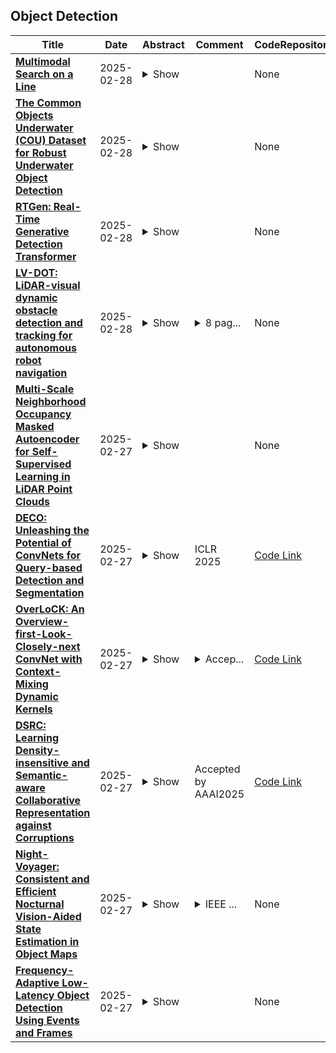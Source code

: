 ## Object Detection

| **Title** | **Date** | **Abstract** | **Comment** | **CodeRepository** |
| --- | --- | --- | --- | --- |
| **[Multimodal Search on a Line](http://arxiv.org/abs/2502.07000v2)** | 2025-02-28 | <details><summary>Show</summary><p>Inspired by the diverse set of technologies used in underground object detection and imaging, we introduce a novel multimodal linear search problem whereby a single searcher starts at the origin and must find a target that can only be detected when the searcher moves through its location using the correct of $p$ possible search modes. The target's location, its distance $d$ from the origin, and the correct search mode are all initially unknown to the searcher. We prove tight upper and lower bounds on the competitive ratio for this problem. Specifically, we show that when $p$ is odd, the optimal competitive ratio is given by $2p+3+\sqrt{8(p+1)}$, whereas when $p$ is even, the optimal competitive ratio is given by $c$: the unique solution to $(c-1)^4-4p(c+1)^2(c-p-1)=0$ in the interval $\left[2p+1+\sqrt{8p},\infty\right)$. This solution $c$ has the explicit bounds $2p+3+\sqrt{8(p-1)}\leq c\leq 2p+3+\sqrt{8p}$. The optimal algorithms we propose require the searcher to move infinitesimal distances and change directions infinitely many times within finite intervals. To better suit practical applications, we also propose an approximation algorithm with a competitive ratio of $c+\varepsilon$ (where $c$ is the optimal competitive ratio and $\varepsilon > 0$ is an arbitrarily small constant). This algorithm involves the searcher moving finite distances and changing directions a finite number of times within any finite interval.</p></details> |  | None |
| **[The Common Objects Underwater (COU) Dataset for Robust Underwater Object Detection](http://arxiv.org/abs/2502.20651v1)** | 2025-02-28 | <details><summary>Show</summary><p>We introduce COU: Common Objects Underwater, an instance-segmented image dataset of commonly found man-made objects in multiple aquatic and marine environments. COU contains approximately 10K segmented images, annotated from images collected during a number of underwater robot field trials in diverse locations. COU has been created to address the lack of datasets with robust class coverage curated for underwater instance segmentation, which is particularly useful for training light-weight, real-time capable detectors for Autonomous Underwater Vehicles (AUVs). In addition, COU addresses the lack of diversity in object classes since the commonly available underwater image datasets focus only on marine life. Currently, COU contains images from both closed-water (pool) and open-water (lakes and oceans) environments, of 24 different classes of objects including marine debris, dive tools, and AUVs. To assess the efficacy of COU in training underwater object detectors, we use three state-of-the-art models to evaluate its performance and accuracy, using a combination of standard accuracy and efficiency metrics. The improved performance of COU-trained detectors over those solely trained on terrestrial data demonstrates the clear advantage of training with annotated underwater images. We make COU available for broad use under open-source licenses.</p></details> |  | None |
| **[RTGen: Real-Time Generative Detection Transformer](http://arxiv.org/abs/2502.20622v1)** | 2025-02-28 | <details><summary>Show</summary><p>While open-vocabulary object detectors require predefined categories during inference, generative object detectors overcome this limitation by endowing the model with text generation capabilities. However, existing generative object detection methods directly append an autoregressive language model to an object detector to generate texts for each detected object. This straightforward design leads to structural redundancy and increased processing time. In this paper, we propose a Real-Time GENerative Detection Transformer (RTGen), a real-time generative object detector with a succinct encoder-decoder architecture. Specifically, we introduce a novel Region-Language Decoder (RL-Decoder), which innovatively integrates a non-autoregressive language model into the detection decoder, enabling concurrent processing of object and text information. With these efficient designs, RTGen achieves a remarkable inference speed of 60.41 FPS. Moreover, RTGen obtains 18.6 mAP on the LVIS dataset, outperforming the previous SOTA method by 3.5 mAP.</p></details> |  | None |
| **[LV-DOT: LiDAR-visual dynamic obstacle detection and tracking for autonomous robot navigation](http://arxiv.org/abs/2502.20607v1)** | 2025-02-28 | <details><summary>Show</summary><p>Accurate perception of dynamic obstacles is essential for autonomous robot navigation in indoor environments. Although sophisticated 3D object detection and tracking methods have been investigated and developed thoroughly in the fields of computer vision and autonomous driving, their demands on expensive and high-accuracy sensor setups and substantial computational resources from large neural networks make them unsuitable for indoor robotics. Recently, more lightweight perception algorithms leveraging onboard cameras or LiDAR sensors have emerged as promising alternatives. However, relying on a single sensor poses significant limitations: cameras have limited fields of view and can suffer from high noise, whereas LiDAR sensors operate at lower frequencies and lack the richness of visual features. To address this limitation, we propose a dynamic obstacle detection and tracking framework that uses both onboard camera and LiDAR data to enable lightweight and accurate perception. Our proposed method expands on our previous ensemble detection approach, which integrates outputs from multiple low-accuracy but computationally efficient detectors to ensure real-time performance on the onboard computer. In this work, we propose a more robust fusion strategy that integrates both LiDAR and visual data to enhance detection accuracy further. We then utilize a tracking module that adopts feature-based object association and the Kalman filter to track and estimate detected obstacles' states. Besides, a dynamic obstacle classification algorithm is designed to robustly identify moving objects. The dataset evaluation demonstrates a better perception performance compared to benchmark methods. The physical experiments on a quadcopter robot confirms the feasibility for real-world navigation.</p></details> | <details><summary>8 pag...</summary><p>8 pages, 7 figures, 2 tables</p></details> | None |
| **[Multi-Scale Neighborhood Occupancy Masked Autoencoder for Self-Supervised Learning in LiDAR Point Clouds](http://arxiv.org/abs/2502.20316v1)** | 2025-02-27 | <details><summary>Show</summary><p>Masked autoencoders (MAE) have shown tremendous potential for self-supervised learning (SSL) in vision and beyond. However, point clouds from LiDARs used in automated driving are particularly challenging for MAEs since large areas of the 3D volume are empty. Consequently, existing work suffers from leaking occupancy information into the decoder and has significant computational complexity, thereby limiting the SSL pre-training to only 2D bird's eye view encoders in practice. In this work, we propose the novel neighborhood occupancy MAE (NOMAE) that overcomes the aforementioned challenges by employing masked occupancy reconstruction only in the neighborhood of non-masked voxels. We incorporate voxel masking and occupancy reconstruction at multiple scales with our proposed hierarchical mask generation technique to capture features of objects of different sizes in the point cloud. NOMAEs are extremely flexible and can be directly employed for SSL in existing 3D architectures. We perform extensive evaluations on the nuScenes and Waymo Open datasets for the downstream perception tasks of semantic segmentation and 3D object detection, comparing with both discriminative and generative SSL methods. The results demonstrate that NOMAE sets the new state-of-the-art on multiple benchmarks for multiple point cloud perception tasks.</p></details> |  | None |
| **[DECO: Unleashing the Potential of ConvNets for Query-based Detection and Segmentation](http://arxiv.org/abs/2312.13735v2)** | 2025-02-27 | <details><summary>Show</summary><p>Transformer and its variants have shown great potential for various vision tasks in recent years, including image classification, object detection and segmentation. Meanwhile, recent studies also reveal that with proper architecture design, convolutional networks (ConvNets) also achieve competitive performance with transformers. However, no prior methods have explored to utilize pure convolution to build a Transformer-style Decoder module, which is essential for Encoder-Decoder architecture like Detection Transformer (DETR). To this end, in this paper we explore whether we could build query-based detection and segmentation framework with ConvNets instead of sophisticated transformer architecture. We propose a novel mechanism dubbed InterConv to perform interaction between object queries and image features via convolutional layers. Equipped with the proposed InterConv, we build Detection ConvNet (DECO), which is composed of a backbone and convolutional encoder-decoder architecture. We compare the proposed DECO against prior detectors on the challenging COCO benchmark. Despite its simplicity, our DECO achieves competitive performance in terms of detection accuracy and running speed. Specifically, with the ResNet-18 and ResNet-50 backbone, our DECO achieves $40.5\%$ and $47.8\%$ AP with $66$ and $34$ FPS, respectively. The proposed method is also evaluated on the segment anything task, demonstrating similar performance and higher efficiency. We hope the proposed method brings another perspective for designing architectures for vision tasks. Codes are available at https://github.com/xinghaochen/DECO and https://github.com/mindspore-lab/models/tree/master/research/huawei-noah/DECO.</p></details> | ICLR 2025 | [Code Link](https://github.com/xinghaochen/DECO) |
| **[OverLoCK: An Overview-first-Look-Closely-next ConvNet with Context-Mixing Dynamic Kernels](http://arxiv.org/abs/2502.20087v1)** | 2025-02-27 | <details><summary>Show</summary><p>In the human vision system, top-down attention plays a crucial role in perception, wherein the brain initially performs an overall but rough scene analysis to extract salient cues (i.e., overview first), followed by a finer-grained examination to make more accurate judgments (i.e., look closely next). However, recent efforts in ConvNet designs primarily focused on increasing kernel size to obtain a larger receptive field without considering this crucial biomimetic mechanism to further improve performance. To this end, we propose a novel pure ConvNet vision backbone, termed OverLoCK, which is carefully devised from both the architecture and mixer perspectives. Specifically, we introduce a biomimetic Deep-stage Decomposition Strategy (DDS) that fuses semantically meaningful context representations into middle and deep layers by providing dynamic top-down context guidance at both feature and kernel weight levels. To fully unleash the power of top-down context guidance, we further propose a novel \textbf{Cont}ext-\textbf{Mix}ing Dynamic Convolution (ContMix) that effectively models long-range dependencies while preserving inherent local inductive biases even when the input resolution increases. These properties are absent in previous convolutions. With the support from both DDS and ContMix, our OverLoCK exhibits notable performance improvement over existing methods. For instance, OverLoCK-T achieves a Top-1 accuracy of 84.2\%, significantly surpassing ConvNeXt-B while only using around one-third of the FLOPs/parameters. On object detection with Cascade Mask R-CNN, our OverLoCK-S surpasses MogaNet-B by a significant 1\% in AP$^b$. On semantic segmentation with UperNet, our OverLoCK-T remarkably improves UniRepLKNet-T by 1.7\% in mIoU. Code is publicly available at https://github.com/LMMMEng/OverLoCK.</p></details> | <details><summary>Accep...</summary><p>Accepted by CVPR 2025</p></details> | [Code Link](https://github.com/LMMMEng/OverLoCK) |
| **[DSRC: Learning Density-insensitive and Semantic-aware Collaborative Representation against Corruptions](http://arxiv.org/abs/2412.10739v2)** | 2025-02-27 | <details><summary>Show</summary><p>As a potential application of Vehicle-to-Everything (V2X) communication, multi-agent collaborative perception has achieved significant success in 3D object detection. While these methods have demonstrated impressive results on standard benchmarks, the robustness of such approaches in the face of complex real-world environments requires additional verification. To bridge this gap, we introduce the first comprehensive benchmark designed to evaluate the robustness of collaborative perception methods in the presence of natural corruptions typical of real-world environments. Furthermore, we propose DSRC, a robustness-enhanced collaborative perception method aiming to learn Density-insensitive and Semantic-aware collaborative Representation against Corruptions. DSRC consists of two key designs: i) a semantic-guided sparse-to-dense distillation framework, which constructs multi-view dense objects painted by ground truth bounding boxes to effectively learn density-insensitive and semantic-aware collaborative representation; ii) a feature-to-point cloud reconstruction approach to better fuse critical collaborative representation across agents. To thoroughly evaluate DSRC, we conduct extensive experiments on real-world and simulated datasets. The results demonstrate that our method outperforms SOTA collaborative perception methods in both clean and corrupted conditions. Code is available at https://github.com/Terry9a/DSRC.</p></details> | Accepted by AAAI2025 | [Code Link](https://github.com/Terry9a/DSRC) |
| **[Night-Voyager: Consistent and Efficient Nocturnal Vision-Aided State Estimation in Object Maps](http://arxiv.org/abs/2502.20054v1)** | 2025-02-27 | <details><summary>Show</summary><p>Accurate and robust state estimation at nighttime is essential for autonomous robotic navigation to achieve nocturnal or round-the-clock tasks. An intuitive question arises: Can low-cost standard cameras be exploited for nocturnal state estimation? Regrettably, most existing visual methods may fail under adverse illumination conditions, even with active lighting or image enhancement. A pivotal insight, however, is that streetlights in most urban scenarios act as stable and salient prior visual cues at night, reminiscent of stars in deep space aiding spacecraft voyage in interstellar navigation. Inspired by this, we propose Night-Voyager, an object-level nocturnal vision-aided state estimation framework that leverages prior object maps and keypoints for versatile localization. We also find that the primary limitation of conventional visual methods under poor lighting conditions stems from the reliance on pixel-level metrics. In contrast, metric-agnostic, non-pixel-level object detection serves as a bridge between pixel-level and object-level spaces, enabling effective propagation and utilization of object map information within the system. Night-Voyager begins with a fast initialization to solve the global localization problem. By employing an effective two-stage cross-modal data association, the system delivers globally consistent state updates using map-based observations. To address the challenge of significant uncertainties in visual observations at night, a novel matrix Lie group formulation and a feature-decoupled multi-state invariant filter are introduced, ensuring consistent and efficient estimation. Through comprehensive experiments in both simulation and diverse real-world scenarios (spanning approximately 12.3 km), Night-Voyager showcases its efficacy, robustness, and efficiency, filling a critical gap in nocturnal vision-aided state estimation.</p></details> | <details><summary>IEEE ...</summary><p>IEEE Transactions on Robotics (T-RO), 2025</p></details> | None |
| **[Frequency-Adaptive Low-Latency Object Detection Using Events and Frames](http://arxiv.org/abs/2412.04149v2)** | 2025-02-27 | <details><summary>Show</summary><p>Fusing Events and RGB images for object detection leverages the robustness of Event cameras in adverse environments and the rich semantic information provided by RGB cameras. However, two critical mismatches: low-latency Events \textit{vs.}~high-latency RGB frames; temporally sparse labels in training \textit{vs.}~continuous flow in inference, significantly hinder the high-frequency fusion-based object detection. To address these challenges, we propose the \textbf{F}requency-\textbf{A}daptive Low-Latency \textbf{O}bject \textbf{D}etector (FAOD). FAOD aligns low-frequency RGB frames with high-frequency Events through an Align Module, which reinforces cross-modal style and spatial proximity to address the Event-RGB Mismatch. We further propose a training strategy, Time Shift, which enforces the module to align the prediction from temporally shifted Event-RGB pairs and their original representation, that is, consistent with Event-aligned annotations. This strategy enables the network to use high-frequency Event data as the primary reference while treating low-frequency RGB images as supplementary information, retaining the low-latency nature of the Event stream toward high-frequency detection. Furthermore, we observe that these corrected Event-RGB pairs demonstrate better generalization from low training frequency to higher inference frequencies compared to using Event data alone. Extensive experiments on the PKU-DAVIS-SOD and DSEC-Detection datasets demonstrate that our FAOD achieves SOTA performance. Specifically, in the PKU-DAVIS-SOD Dataset, FAOD achieves 9.8 points improvement in terms of the mAP in fully paired Event-RGB data with only a quarter of the parameters compared to SODFormer, and even maintains robust performance (only a 3 points drop in mAP) under 80$\times$ Event-RGB frequency mismatch.</p></details> |  | None |

